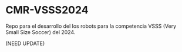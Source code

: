 # CMR-VSSS2024
Repo para el desarrollo del los robots para la competencia VSSS (Very Small Size Soccer) del 2024.

(NEED UPDATE)
